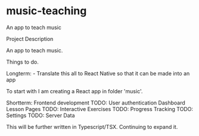 # music-teaching
An app to teach music

Project Description

An app to teach music. 

Things to do.

Longterm: - Translate this all to React Native so that it can be made into an app

To start with I am creating a React app in folder 'music'.

Shortterm: 
Frontend development
TODO: User authentication
Dashboard
Lesson Pages
TODO: Interactive Exercises
TODO: Progress Tracking
TODO: Settings
TODO: Server Data

This will be further written in Typescript/TSX. Continuing to expand it.